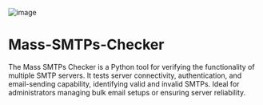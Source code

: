 ![image](https://github.com/user-attachments/assets/cfc63a58-a46d-4e2d-9eca-9195261a0c7b)
# Mass-SMTPs-Checker
 The Mass SMTPs Checker is a Python tool for verifying the functionality of multiple SMTP servers. It tests server connectivity, authentication, and email-sending capability, identifying valid and invalid SMTPs. Ideal for administrators managing bulk email setups or ensuring server reliability.
